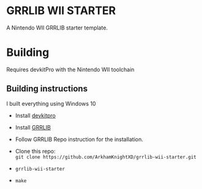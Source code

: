 # GRRLIB WII STARTER

A Nintendo WII GRRLIB starter template.

# Building

Requires devkitPro with the Nintendo WII toolchain

## Building instructions

I built everything using Windows 10

* Install [devkitpro](https://devkitpro.org/wiki/Getting_Started#Unix-like_platforms)

* Install [GRRLIB](https://github.com/GRRLIB/GRRLIB.git)

* Follow GRRLIB Repo instruction for the installation.

* Clone this repo:  
  `git clone https://github.com/ArkhamKnightXD/grrlib-wii-starter.git`

* `grrlib-wii-starter`
* `make`
